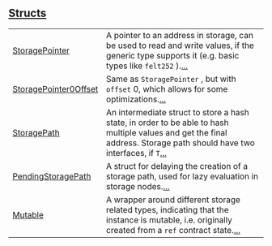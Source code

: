 
[Structs](./core-starknet-storage-structs.md)
 ---
| | |
|:---|:---|
| [StoragePointer](./core-starknet-storage-StoragePointer.md) | A pointer to an address in storage, can be used to read and write values, if the generic type supports it (e.g. basic types like `felt252` ).[...](./core-starknet-storage-StoragePointer.md) |
| [StoragePointer0Offset](./core-starknet-storage-StoragePointer0Offset.md) | Same as `StoragePointer` , but with `offset`  0, which allows for some optimizations.[...](./core-starknet-storage-StoragePointer0Offset.md) |
| [StoragePath](./core-starknet-storage-StoragePath.md) | An intermediate struct to store a hash state, in order to be able to hash multiple values and get the final address. Storage path should have two interfaces, if `T`[...](./core-starknet-storage-StoragePath.md) |
| [PendingStoragePath](./core-starknet-storage-PendingStoragePath.md) | A struct for delaying the creation of a storage path, used for lazy evaluation in storage nodes.[...](./core-starknet-storage-PendingStoragePath.md) |
| [Mutable](./core-starknet-storage-Mutable.md) | A wrapper around different storage related types, indicating that the instance is mutable, i.e. originally created from a `ref`  contract state.[...](./core-starknet-storage-Mutable.md) |

